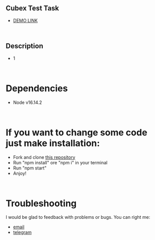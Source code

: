 ## Cubex Test Task

* [DEMO LINK](https://uliton.github.io/cubex_test_task/)
<br>

## Description
* 1
<br>

# Dependencies
* Node v16.14.2
<br>

# If you want to change some code just make installation:
* Fork and clone [this repository](https://github.com/uliton/cubex_test_task)
* Run "npm install" ore "npm i" in your terminal
* Run "npm start"
* Anjoy!
<br>

# Troubleshooting
I would be glad to feedback with problems or bugs.
You can right me:
* [email](mailto:al.haruca@gmail.com)
* [telegram](https://tlgg.ru/@a_haruca)
